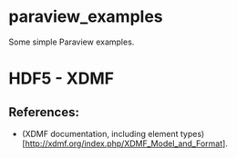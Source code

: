 # paraview_examples

Some simple Paraview examples.

# HDF5 - XDMF

## References:

* (XDMF documentation, including element types)[http://xdmf.org/index.php/XDMF_Model_and_Format].
